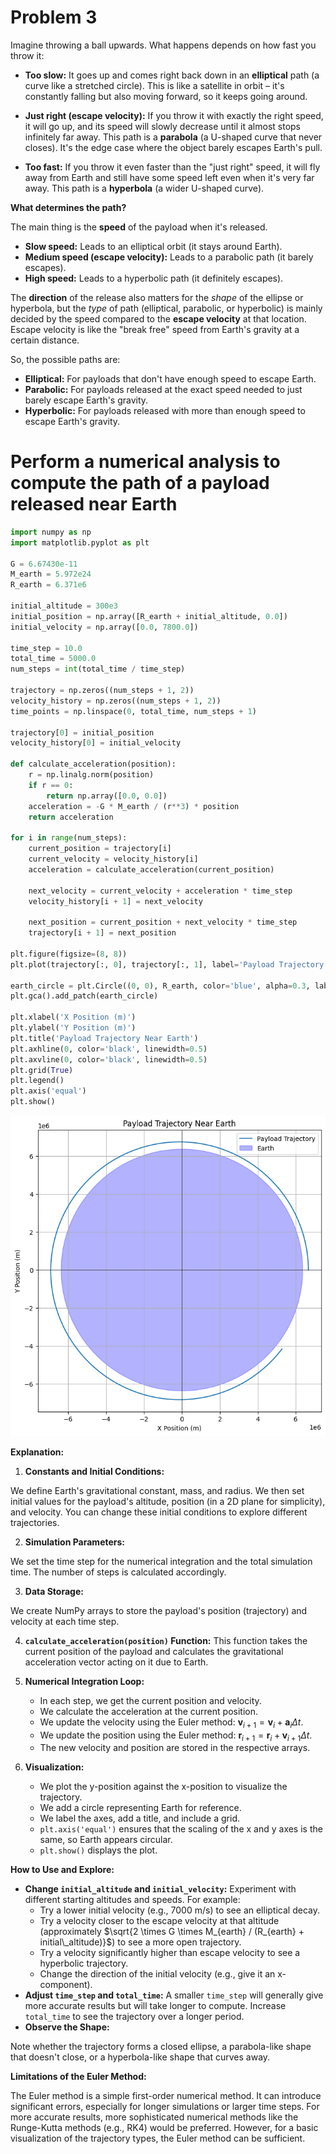# Problem 3


Imagine throwing a ball upwards. What happens depends on how fast you throw it:

* **Too slow:**
It goes up and comes right back down in an **elliptical** path (a curve like a stretched circle). This is like a satellite in orbit – it's constantly falling but also moving forward, so it keeps going around.

* **Just right (escape velocity):**
If you throw it with exactly the right speed, it will go up, and its speed will slowly decrease until it almost stops infinitely far away.
This path is a **parabola** (a U-shaped curve that never closes).
It's the edge case where the object barely escapes Earth's pull.

* **Too fast:**
If you throw it even faster than the "just right" speed, it will fly away from Earth and still have some speed left even when it's very far away.
This path is a **hyperbola** (a wider U-shaped curve).

**What determines the path?**

The main thing is the **speed** of the payload when it's released.

* **Slow speed:** Leads to an elliptical orbit (it stays around Earth).
* **Medium speed (escape velocity):** Leads to a parabolic path (it barely escapes).
* **High speed:** Leads to a hyperbolic path (it definitely escapes).

The **direction** of the release also matters for the *shape* of the ellipse or hyperbola, but the *type* of path (elliptical, parabolic, or hyperbolic) is mainly decided by the speed compared to the **escape velocity** at that location.
Escape velocity is like the "break free" speed from Earth's gravity at a certain distance.

So, the possible paths are:

* **Elliptical:** For payloads that don't have enough speed to escape Earth.
* **Parabolic:** For payloads released at the exact speed needed to just barely escape Earth's gravity.
* **Hyperbolic:** For payloads released with more than enough speed to escape Earth's gravity.

# Perform a numerical analysis to compute the path of a payload released near Earth

```python
import numpy as np
import matplotlib.pyplot as plt

G = 6.67430e-11
M_earth = 5.972e24
R_earth = 6.371e6

initial_altitude = 300e3
initial_position = np.array([R_earth + initial_altitude, 0.0])
initial_velocity = np.array([0.0, 7800.0])

time_step = 10.0
total_time = 5000.0
num_steps = int(total_time / time_step)

trajectory = np.zeros((num_steps + 1, 2))
velocity_history = np.zeros((num_steps + 1, 2))
time_points = np.linspace(0, total_time, num_steps + 1)

trajectory[0] = initial_position
velocity_history[0] = initial_velocity

def calculate_acceleration(position):
    r = np.linalg.norm(position)
    if r == 0:
        return np.array([0.0, 0.0])
    acceleration = -G * M_earth / (r**3) * position
    return acceleration

for i in range(num_steps):
    current_position = trajectory[i]
    current_velocity = velocity_history[i]
    acceleration = calculate_acceleration(current_position)

    next_velocity = current_velocity + acceleration * time_step
    velocity_history[i + 1] = next_velocity

    next_position = current_position + next_velocity * time_step
    trajectory[i + 1] = next_position

plt.figure(figsize=(8, 8))
plt.plot(trajectory[:, 0], trajectory[:, 1], label='Payload Trajectory')

earth_circle = plt.Circle((0, 0), R_earth, color='blue', alpha=0.3, label='Earth')
plt.gca().add_patch(earth_circle)

plt.xlabel('X Position (m)')
plt.ylabel('Y Position (m)')
plt.title('Payload Trajectory Near Earth')
plt.axhline(0, color='black', linewidth=0.5)
plt.axvline(0, color='black', linewidth=0.5)
plt.grid(True)
plt.legend()
plt.axis('equal')
plt.show()
```
![alt text](image-4.png)

**Explanation:**

1.  **Constants and Initial Conditions:**

We define Earth's gravitational constant, mass, and radius. We then set initial values for the payload's altitude, position (in a 2D plane for simplicity), and velocity. You can change these initial conditions to explore different trajectories.

2.  **Simulation Parameters:**

We set the time step for the numerical integration and the total simulation time. The number of steps is calculated accordingly.

3.  **Data Storage:**

We create NumPy arrays to store the payload's position (trajectory) and velocity at each time step.

4.  **`calculate_acceleration(position)` Function:**
This function takes the current position of the payload and calculates the gravitational acceleration vector acting on it due to Earth.

5.  **Numerical Integration Loop:**
    * In each step, we get the current position and velocity.
    * We calculate the acceleration at the current position.
    * We update the velocity using the Euler method: $\mathbf{v}_{i+1} = \mathbf{v}_i + \mathbf{a}_i \Delta t$.
    * We update the position using the Euler method: $\mathbf{r}_{i+1} = \mathbf{r}_i + \mathbf{v}_{i+1} \Delta t$.
    * The new velocity and position are stored in the respective arrays.
6.  **Visualization:**
    * We plot the y-position against the x-position to visualize the trajectory.
    * We add a circle representing Earth for reference.
    * We label the axes, add a title, and include a grid.
    * `plt.axis('equal')` ensures that the scaling of the x and y axes is the same, so Earth appears circular.
    * `plt.show()` displays the plot.

**How to Use and Explore:**

* **Change `initial_altitude` and `initial_velocity`:** Experiment with different starting altitudes and speeds. For example:
    * Try a lower initial velocity (e.g., 7000 m/s) to see an elliptical decay.
    * Try a velocity closer to the escape velocity at that altitude (approximately $\sqrt{2 \times G \times M_{earth} / (R_{earth} + initial\_altitude)}$) to see a more open trajectory.
    * Try a velocity significantly higher than escape velocity to see a hyperbolic trajectory.
    * Change the direction of the initial velocity (e.g., give it an x-component).
* **Adjust `time_step` and `total_time`:** A smaller `time_step` will generally give more accurate results but will take longer to compute. Increase `total_time` to see the trajectory over a longer period.
* **Observe the Shape:**

Note whether the trajectory forms a closed ellipse, a parabola-like shape that doesn't close, or a hyperbola-like shape that curves away.

**Limitations of the Euler Method:**

The Euler method is a simple first-order numerical method. It can introduce significant errors, especially for longer simulations or larger time steps. For more accurate results, more sophisticated numerical methods like the Runge-Kutta methods (e.g., RK4) would be preferred. However, for a basic visualization of the trajectory types, the Euler method can be sufficient.

